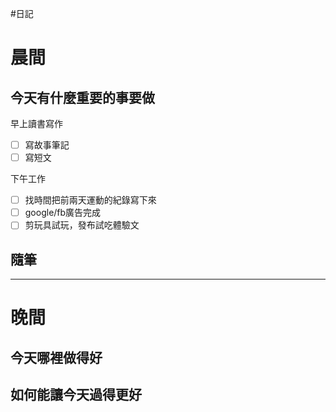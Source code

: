 #日記 
# 晨間

## 今天有什麼重要的事要做
早上讀書寫作
- [ ] 寫故事筆記
- [ ] 寫短文

下午工作
- [ ] 找時間把前兩天運動的紀錄寫下來
- [ ] google/fb廣告完成
- [ ] 剪玩具試玩，發布試吃體驗文

## 隨筆

---

# 晚間

## 今天哪裡做得好

## 如何能讓今天過得更好